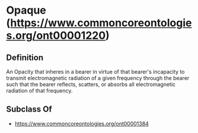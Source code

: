 # Opaque (https://www.commoncoreontologies.org/ont00001220)

## Definition
An Opacity that inheres in a bearer in virtue of that bearer's incapacity to transmit electromagnetic radiation of a given frequency through the bearer such that the bearer reflects, scatters, or absorbs all electromagnetic radiation of that frequency.

## Subclass Of
- https://www.commoncoreontologies.org/ont00001384

